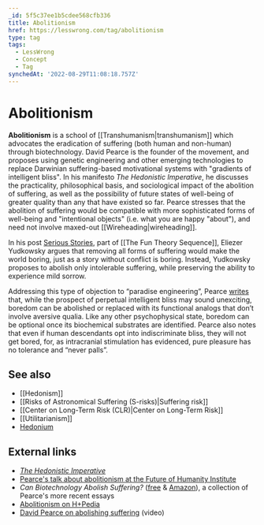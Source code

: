 ```yaml
---
_id: 5f5c37ee1b5cdee568cfb336
title: Abolitionism
href: https://lesswrong.com/tag/abolitionism
type: tag
tags:
  - LessWrong
  - Concept
  - Tag
synchedAt: '2022-08-29T11:08:18.757Z'
---
```

# Abolitionism

**Abolitionism** is a school of [[Transhumanism|transhumanism]] which advocates the eradication of suffering (both human and non-human) through biotechnology. David Pearce is the founder of the movement, and proposes using genetic engineering and other emerging technologies to replace Darwinian suffering-based motivational systems with "gradients of intelligent bliss". In his manifesto *The Hedonistic Imperative*, he discusses the practicality, philosophical basis, and sociological impact of the abolition of suffering, as well as the possibility of future states of well-being of greater quality than any that have existed so far. Pearce stresses that the abolition of suffering would be compatible with more sophisticated forms of well-being and "intentional objects" (i.e. what you are happy "about"), and need not involve maxed-out [[Wireheading|wireheading]].

In his post [Serious Stories](http://lesswrong.com/lw/xi/serious_stories/), part of [[The Fun Theory Sequence]], Eliezer Yudkowsky argues that removing all forms of suffering would make the world boring, just as a story without conflict is boring. Instead, Yudkowsky proposes to abolish only intolerable suffering, while preserving the ability to experience mild sorrow.

Addressing this type of objection to “paradise engineering”, Pearce [writes](https://www.hedweb.com/hedethic/hedon4.htm#boring) that, while the prospect of perpetual intelligent bliss may sound unexciting, boredom can be abolished or replaced with its functional analogs that don’t involve aversive qualia. Like any other psychophysical state, boredom can be optional once its biochemical substrates are identified. Pearce also notes that even if human descendants opt into indiscriminate bliss, they will not get bored, for, as intracranial stimulation has evidenced, pure pleasure has no tolerance and “never palls”.

## See also

- [[Hedonism]]
- [[Risks of Astronomical Suffering (S-risks)|Suffering risk]]
- [[Center on Long-Term Risk (CLR)|Center on Long-Term Risk]]
- [[Utilitarianism]]
- [Hedonium](https://wiki.lesswrong.com/wiki/Hedonium)

## External links

- [*The Hedonistic Imperative*](http://hedweb.org/)
- [Pearce's talk about abolitionism at the Future of Humanity Institute](http://abolitionist.com)
- *Can Biotechnology Abolish Suffering?* ([free](https://www.smashwords.com/books/view/748028) & [Amazon](https://www.amazon.com/Can-Biotechnology-Abolish-Suffering/dp/B07WS4CBN4)), a collection of Pearce's more recent essays
- [Abolitionism on H+Pedia](https://hpluspedia.org/wiki/Abolitionism)
- [David Pearce on abolishing suffering](https://www.youtube.com/watch?v=_VCb9sk6CTc) (video)